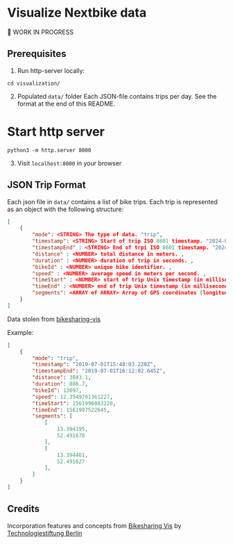# Visualize Nextbike data

🚧 WORK IN PROGRESS

## Prerequisites

1. Run http-server locally:
```SHELL
cd visualization/
```

2. Populated `data/` folder
Each JSON-file contains trips per day.
See the format at the end of this README.

# Start http server
```SHELL
python3 -m http.server 8000
```

3. Visit `localhost:8000` in your browser







## JSON Trip Format
Each json file in `data/` contains a list of bike trips.
Each trip is represented as an object with the following structure:
```JSON
[
    {
        "mode": <STRING> The type of data. "trip",
        "timestamp": <STRING> Start of trip ISO 8601 timestamp. "2024-07-01T15:48:03.220Z",
        "timestampEnd" : <STRING> End of trpi ISO 8601 timestamp. "2024-07-01T16:12:02.645Z",
        "distance" : <NUMBER> total distance in meters. ,
        "duration" : <NUMBER> duration of trip in seconds. ,
        "bikeId" : <NUMBER> unique bike identifier. ,
        "speed" : <NUMBER> average speed in meters per second. ,
        "timeStart" : <NUMBER> start of trip Unix timestamp (in milliseconds). ,
        "timeEnd" : <NUMBER> end of trip Unix timestamp (in milliseconds). ,
        "segments": <ARRAY of ARRAY> Array of GPS coordinates [longitude, latitude] pairs (in decimal degrees).
    }
]
```

Data stolen from [bikesharing-vis](https://github.com/technologiestiftung/bikesharing-vis/blob/master/data/2019-07-02-trails.json)

Example:
```JSON
[
    {
        "mode": "trip",
        "timestamp": "2019-07-01T15:48:03.220Z",
        "timestampEnd": "2019-07-01T16:12:02.645Z",
        "distance": 3043.1,
        "duration": 886.7,
        "bikeId": 13097,
        "speed": 12.3549791361227,
        "timeStart": 1561996083220,
        "timeEnd": 1561997522645,
        "segments": [
            [
                13.394195,
                52.491678
            ],
            [
                13.394461,
                52.491627
            ],
        ]
    }
]
```


## Credits
Incorporation features and concepts from [Bikesharing Vis](https://github.com/technologiestiftung/bikesharing-vis) by [Technologiestiftung Berlin](https://github.com/technologiestiftung)